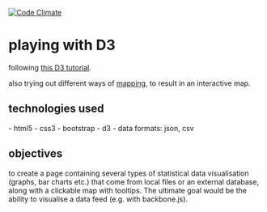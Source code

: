 [![Code Climate](https://codeclimate.com/github/globalavocado/playing-with-d3/badges/gpa.svg)](https://codeclimate.com/github/globalavocado/playing-with-d3)

<h1>playing with D3</h1>

following <a href="http://alignedleft.com/tutorials/d3">this D3 tutorial</a>.

also trying out different ways of <a href="http://bost.ocks.org/mike/map/">mapping</a>, to result in an interactive map.

<h2>technologies used</h2>
- html5
- css3
- bootstrap
- d3
- data formats: json, csv

<h2>objectives</h2>
to create a page containing several types of statistical data visualisation (graphs, bar charts etc.) that come from local files or an external database, along with a clickable map with tooltips. The ultimate goal would be the ability to visualise a data feed (e.g. with backbone.js).
